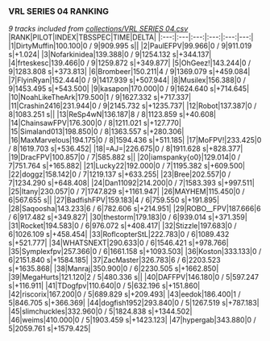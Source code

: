 ### VRL SERIES 04 RANKING
*9 tracks included from [collections/VRL SERIES 04.csv](/collections/VRL%20SERIES%2004.csv)*
|RANK|PILOT|INDEX|TBSSPEC|TIME|DELTA|
|:---:|:---|:---:|:---:|:---:|---:|
|1|DirtyMuffin|100.100|0 / 9|909.995 s||
|2|PaulEFPV|99.966|0 / 9|911.019 s|+1.024|
|3|Nofarkinidea|139.388|0 / 9|1254.132 s|+344.137|
|4|frteskesc|139.466|0 / 9|1259.872 s|+349.877|
|5|OhGeez!|143.244|0 / 9|1283.808 s|+373.813|
|6|Brombeer|150.211|4 / 9|1369.079 s|+459.084|
|7|FlyinRyan|152.444|0 / 9|1417.939 s|+507.944|
|8|Musilex|156.388|0 / 9|1453.495 s|+543.500|
|9|kasapon|170.000|0 / 9|1624.640 s|+714.645|
|10|NoahLikeTheArk|179.500|1 / 9|1627.332 s|+717.337|
|11|Crashin2416|231.944|0 / 9|2145.732 s|+1235.737|
|12|Robot|137.387|0 / 8|1083.251 s||
|13|ReSp4wN|136.187|8 / 8|1123.859 s|+40.608|
|14|ChainsawFPV|176.300|0 / 8|1211.021 s|+127.770|
|15|Simaland013|198.850|0 / 8|1363.557 s|+280.306|
|16|MaxMarvelous|194.175|0 / 8|1594.436 s|+511.185|
|17|MoFPV!|233.425|0 / 8|1619.703 s|+536.452|
|18|=AJ=|226.675|0 / 8|1911.628 s|+828.377|
|19|DracFPV|100.857|0 / 7|585.882 s||
|20|iamspanky{o0}|129.014|0 / 7|751.764 s|+165.882|
|21|Lucky22|192.000|0 / 7|1195.382 s|+609.500|
|22|doggz|158.142|0 / 7|1219.137 s|+633.255|
|23|Bree|202.557|0 / 7|1234.290 s|+648.408|
|24|Dan11092|214.200|0 / 7|1583.393 s|+997.511|
|25|Itany|230.057|0 / 7|1747.829 s|+1161.947|
|26|MAYHEM|115.450|0 / 6|567.655 s||
|27|BadfishFPV|159.183|4 / 6|759.550 s|+191.895|
|28|Saqoosha|143.233|6 / 6|782.606 s|+214.951|
|29|ROBO__FPV|187.666|6 / 6|917.482 s|+349.827|
|30|thestorm|179.183|0 / 6|939.014 s|+371.359|
|31|Rocket|194.583|0 / 6|976.072 s|+408.417|
|32|Stizzle|197.683|0 / 6|1026.109 s|+458.454|
|33|RoflcopterStL|222.783|0 / 6|1089.432 s|+521.777|
|34|WHATSNEXT|290.633|0 / 6|1546.421 s|+978.766|
|35|Symplexfpv|257.366|0 / 6|1661.158 s|+1093.503|
|36|Koston|333.133|0 / 6|2151.840 s|+1584.185|
|37|ZacMaster|326.783|6 / 6|2203.523 s|+1635.868|
|38|Manraj|350.900|0 / 6|2230.505 s|+1662.850|
|39|MegaHurts|121.120|2 / 5|480.336 s||
|40|DAFFPV|146.180|0 / 5|597.247 s|+116.911|
|41|TDogfpv|110.640|0 / 5|632.196 s|+151.860|
|42|riscorix|167.200|0 / 5|689.829 s|+209.493|
|43|eedok|186.400|1 / 5|846.705 s|+366.369|
|44|dogfish1952|293.840|0 / 5|1267.519 s|+787.183|
|45|slimchuckles|332.960|0 / 5|1824.838 s|+1344.502|
|46|weims|410.000|0 / 5|1903.459 s|+1423.123|
|47|hypergab|343.880|0 / 5|2059.761 s|+1579.425|
